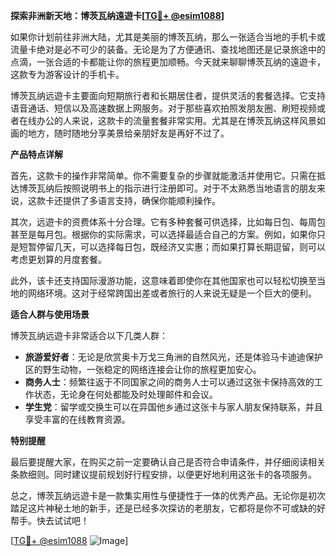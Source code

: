 **探索非洲新天地：博茨瓦纳遠遊卡[[TG💪+ @esim1088](https://t.me/s/esim1088)]**

如果你计划前往非洲大陆，尤其是美丽的博茨瓦纳，那么一张适合当地的手机卡或流量卡绝对是必不可少的装备。无论是为了方便通讯、查找地图还是记录旅途中的点滴，一张合适的卡都能让你的旅程更加顺畅。今天就来聊聊博茨瓦纳的遠遊卡，这款专为游客设计的手机卡。

博茨瓦纳远遊卡主要面向短期旅行者和长期居住者，提供灵活的套餐选择。它支持语音通话、短信以及高速数据上网服务。对于那些喜欢拍照发朋友圈、刷短视频或者在线办公的人来说，这款卡的流量套餐非常实用。尤其是在博茨瓦纳这样风景如画的地方，随时随地分享美景给亲朋好友是再好不过了。

**产品特点详解**

首先，这款卡的操作非常简单。你不需要复杂的步骤就能激活并使用它。只需在抵达博茨瓦纳后按照说明书上的指示进行注册即可。对于不太熟悉当地语言的朋友来说，这款卡还提供了多语言支持，确保你能顺利操作。

其次，远遊卡的资费体系十分合理。它有多种套餐可供选择，比如每日包、每周包甚至是每月包。根据你的实际需求，可以选择最适合自己的方案。例如，如果你只是短暂停留几天，可以选择每日包，既经济又实惠；而如果打算长期逗留，则可以考虑更划算的月度套餐。

此外，该卡还支持国际漫游功能，这意味着即使你在其他国家也可以轻松切换至当地的网络环境。这对于经常跨国出差或者旅行的人来说无疑是一个巨大的便利。

**适合人群与使用场景**

博茨瓦纳远遊卡非常适合以下几类人群：

- **旅游爱好者**：无论是欣赏奥卡万戈三角洲的自然风光，还是体验马卡迪迪保护区的野生动物，一张稳定的网络连接会让你的旅程更加安心。
- **商务人士**：频繁往返于不同国家之间的商务人士可以通过这张卡保持高效的工作状态，无论身在何处都能及时处理邮件和会议。
- **学生党**：留学或交换生可以在异国他乡通过这张卡与家人朋友保持联系，并且享受丰富的在线教育资源。

**特别提醒**

最后要提醒大家，在购买之前一定要确认自己是否符合申请条件，并仔细阅读相关条款细则。同时建议提前规划好行程安排，以便更好地利用这张卡的各项服务。

总之，博茨瓦纳远遊卡是一款集实用性与便捷性于一体的优秀产品。无论你是初次踏足这片神秘土地的新手，还是已经多次探访的老朋友，它都将是你不可或缺的好帮手。快去试试吧！

[[TG💪+ @esim1088](https://t.me/s/esim1088) ![Image](https://i.postimg.cc/4NQfJmqS/Snipaste-2025-05-13-00-14-12.png)]